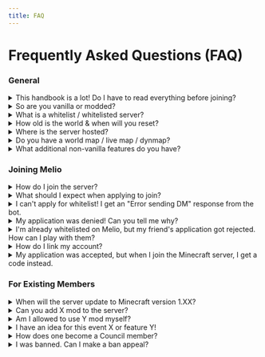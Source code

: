 ```yaml
---
title: FAQ
---
```


# Frequently Asked Questions (FAQ)

### General

<details>
<summary>This handbook is a lot! Do I have to read everything before joining?</summary>

Nope! Read at your own pace. or not at all; I'm not your mom.
But I suggest at least reading the rules / basic guidelines.
</details>

<details>
<summary>So are you vanilla or modded?</summary>

Our server runs on Fabric, which allows us to operate with a few server-side mods. Server-side means you don't have to install anything and can connect with a vanilla client.

While a lot of our server-side mods only help with the day-to-day management of the server, a few do offer features as mentioned in [here](/docs/getting-started/). We try our best to provide a vanilla-like experience, only adding extras that have minimal disruption to the core gameplay.

</details>

<details>
<summary>What is a whitelist / whitelisted server?</summary>

If a server is whitelisted, it means only a certain list of people (the whitelist)
are able to join that Minecraft server. Melio opens the process of joining this whitelis
to everyone, meaning you too can join the server by applying.
</details>

<details>
<summary>How old is the world & when will you reset?</summary>

The current world has been running since February 2025!

We don't have a schedule or cycle for world resets, 
but we hope to make this a long-term world that can last 
for years to come.
</details>

<details>
<summary>Where is the server hosted?</summary>

Our server is hosted in Europe.
</details>

<details>
<summary>Do you have a world map / live map / dynmap?</summary> 

Yes, see https://map.meliosmp.com.
</details>

<details>
<summary>What additional non-vanilla features do you have?</summary> 

See the 'Getting Started' section.
</details>

### Joining Melio

<details>
<summary>How do I join the server?</summary> 

Apply for whitelist via our [Discord server](https://discord.gg/3zNhq8H6ek).
</details>

<details>
<summary>What should I expect when applying to join?</summary>

There will be 8 questions; with your answers, we want you to express yourself as best as you can!
There are no right or wrong answers, we only want
to make sure you're a match for the community but also that the server is the right match
for you and what you're searching for in a Minecraft server.
</details>

<details>
<summary>I can't apply for whitelist! I get an "Error sending DM" response from the bot.</summary>

See [this article](https://support.discord.com/hc/en-us/articles/360060145013-Why-isn-t-my-DM-going-through) by Discord 
on why the bot may be unable to send you a DM on Discord.
</details>

<details>
<summary>My application was denied! Can you tell me why?</summary>

We filter through whitelist applications to make sure that everyone we accept in Melio is a good fit for the
community. It's likely that we rejected your application because we believe you'll be better off looking for another server.

If you would like to re-apply, please open a ticket on Discord explaining why you want to re-apply. 
We may decide to allow you to re-apply, however this is done **only on a case-by-case basis**. 
By default, we do not allow repeat applications.
</details>

<details>
<summary>I'm already whitelisted on Melio, but my friend's application got rejected. How can I play with them?</summary>

Open a Help Ticket on Discord, or contact staff; we can look into it on a case-by-case basis.
</details>

<details>
<summary>How do I link my account?</summary>

See [Linking your Discord Account](/docs/getting-started/discord#linking-your-discord-account) for more information.
</details>

<details>
<summary>My application was accepted, but when I join the Minecraft server, I get a code instead.</summary>

Link your account; see above.
</details>

### For Existing Members

<details>
<summary>When will the server update to Minecraft version 1.XX?</summary>

Updating the server to the newest Minecraft version will take some time and we
make no promises of when that will happen.

The way Mojang implements breaking technical changes to the game (gradually), combined with the 'game drops' release cycle (frequent), added with Fabric's constant breaking API changes, means it's going to be really difficult for mod developers to continue updating their mod to the newest version for every new Minecraft version. Since we rely on a few core server-side mods to operate, we are dependent on
mods staying up-to-date.
</details>

<details>
<summary>Can you add X mod to the server?</summary>

Please go through the `#feedback` channel to see if this was discussed previously.
If not, feel free to suggest it.
</details>

<details>
<summary>Am I allowed to use Y mod myself?</summary>

See the 'Technical Rules' section.
</details>

<details>
<summary>I have an idea for this event X or feature Y!</summary>

Reach out to silw and CesiumCat! We'd love to hear your idea.
</details>

<details>
<summary>How does one become a Council member?</summary>

For now, you may reach out if you're interested. We'll update you if we deem you a good fit.
</details>

<details>
<summary>I was banned. Can I make a ban appeal?</summary>

Yes, please visit [this page](https://meliosmp.com/ban-appeal) to submit a ban appeal.
</details>